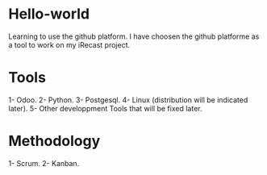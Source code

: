 Hello-world
===========

Learning to use the github platform.
I have choosen the github platforme as a tool to work on my iRecast project.

Tools
=====

1- Odoo.
2- Python.
3- Postgesql.
4- Linux (distribution will be indicated later).
5- Other developpment Tools that will be fixed later.

Methodology
===========

1- Scrum.
2- Kanban.
